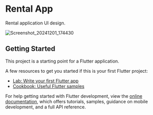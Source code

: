 # Rental App

Rental application UI design.

![Screenshot_20241201_174430](https://github.com/user-attachments/assets/e7bc5dee-266a-4399-af7f-a8599a3d561e)

## Getting Started

This project is a starting point for a Flutter application.

A few resources to get you started if this is your first Flutter project:

- [Lab: Write your first Flutter app](https://docs.flutter.dev/get-started/codelab)
- [Cookbook: Useful Flutter samples](https://docs.flutter.dev/cookbook)

For help getting started with Flutter development, view the
[online documentation](https://docs.flutter.dev/), which offers tutorials,
samples, guidance on mobile development, and a full API reference.
